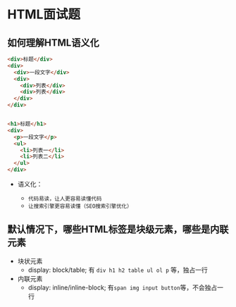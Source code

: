 # HTML面试题

## 如何理解HTML语义化

```html
<div>标题</div>
<div>
  <div>一段文字</div>
  <div>
    <div>列表</div>
    <div>列表</div>
  </div>
</div>


<h1>标题</h1>
<div>
  <p>一段文字</p>
  <ul>
    <li>列表一</li>
    <li>列表二</li>
  </ul>
</div>
```

* 语义化：

  * `代码易读，让人更容易读懂代码`
  * `让搜索引擎更容易读懂（SEO搜索引擎优化）`

## 默认情况下，哪些HTML标签是块级元素，哪些是内联元素

* 块状元素
  * display: block/table; 有 `div h1 h2 table ul ol p` 等，独占一行
* 内联元素
  * display: inline/inline-block; 有`span img input button`等，不会独占一行
  